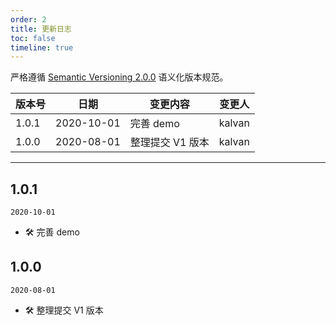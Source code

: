```yaml
---
order: 2
title: 更新日志
toc: false
timeline: true
---
```


严格遵循 [Semantic Versioning 2.0.0](http://semver.org/lang/zh-CN/) 语义化版本规范。

| 版本号 | 日期       | 变更内容         | 变更人 |
| ------ | ---------- | ---------------- | ------ |
| 1.0.1  | 2020-10-01 | 完善 demo        | kalvan |
| 1.0.0  | 2020-08-01 | 整理提交 V1 版本 | kalvan |

---

## 1.0.1

`2020-10-01`

- 🛠 完善 demo

## 1.0.0

`2020-08-01`

- 🛠 整理提交 V1 版本
